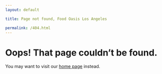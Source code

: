 ```yaml
---
layout: default

title: Page not found, Food Oasis Los Angeles

permalink: /404.html
---
```


# Oops! That page couldn’t be found.

You may want to visit our [home page](/) instead.
